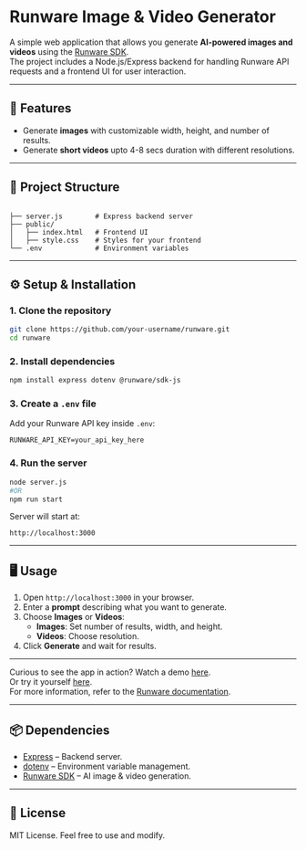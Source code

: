 # Runware Image & Video Generator

A simple web application that allows you generate **AI-powered images and videos** using the [Runware SDK](https://www.npmjs.com/package/@runware/sdk-js).  
The project includes a Node.js/Express backend for handling Runware API requests and a frontend UI for user interaction.

---

## 🚀 Features
- Generate **images** with customizable width, height, and number of results.  
- Generate **short videos** upto 4-8 secs duration with different resolutions.  
---

## 📂 Project Structure
```

├── server.js        # Express backend server
├── public/
│   ├── index.html   # Frontend UI
│   ├── style.css    # Styles for your frontend
└── .env             # Environment variables
```

---

## ⚙️ Setup & Installation

### 1. Clone the repository
```bash
git clone https://github.com/your-username/runware.git
cd runware
```

### 2. Install dependencies
```bash
npm install express dotenv @runware/sdk-js
```

### 3. Create a `.env` file
Add your Runware API key inside `.env`:
```env
RUNWARE_API_KEY=your_api_key_here
```

### 4. Run the server
```bash
node server.js
#OR
npm run start
```
Server will start at:
```
http://localhost:3000
```

---

## 🖥️ Usage
1. Open `http://localhost:3000` in your browser.  
2. Enter a **prompt** describing what you want to generate.  
3. Choose **Images** or **Videos**:  
   - **Images**: Set number of results, width, and height.  
   - **Videos**: Choose resolution.  
4. Click **Generate** and wait for results.  

---

Curious to see the app in action? Watch a demo [here](http://localhost:3000). <br>
Or try it yourself [here](http://localhost:3000). <br>
For more information, refer to the [Runware documentation](https://runware.ai/docs/en/getting-started/introduction).

---

## 📦 Dependencies
- [Express](https://expressjs.com/) – Backend server.  
- [dotenv](https://www.npmjs.com/package/dotenv) – Environment variable management.  
- [Runware SDK](https://www.npmjs.com/package/@runware/sdk-js) – AI image & video generation.  

---

## 📝 License
MIT License. Feel free to use and modify.  

